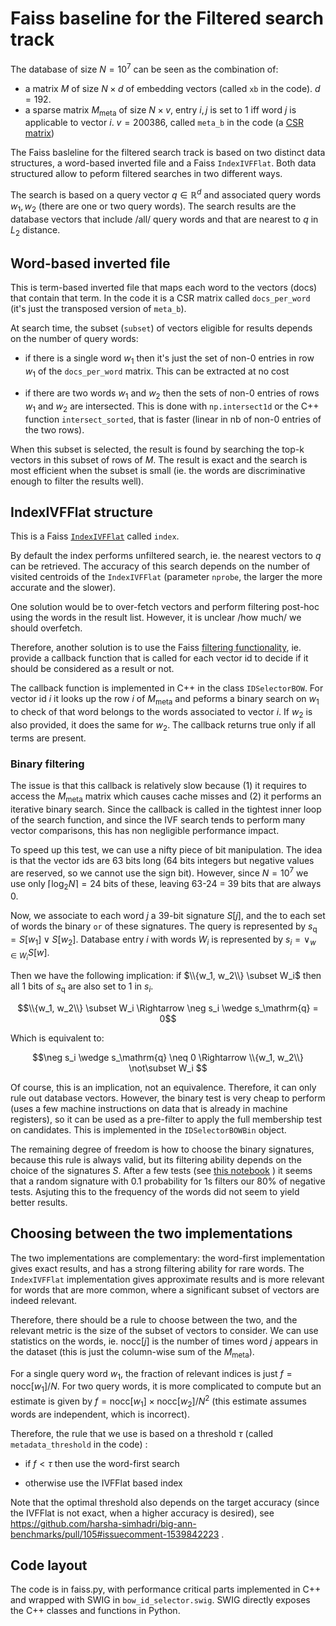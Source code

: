 
# Faiss baseline for the Filtered search track

The database of size $N=10^7$ can be seen as the combination of:

- a matrix $M$ of size $N \times d$ of embedding vectors (called `xb` in the code). $d=192$.
- a sparse matrix $M_\mathrm{meta}$ of size $N \times v$, entry $i,j$ is set to 1 iff word $j$ is applicable to vector $i$. $v=200386$, called `meta_b` in the code (a [CSR matrix](https://docs.scipy.org/doc/scipy/reference/generated/scipy.sparse.csr_matrix.html))

The Faiss basleline for the filtered search track is based on two distinct data structures, a word-based inverted file and a Faiss `IndexIVFFlat`. 
Both data structured allow to peform filtered searches in two different ways. 

The search is based on a query vector $q\in \mathbb{R}^d$ and associated query words $w_1, w_2$ (there are one or two query words). 
The search results are the database vectors that include /all/ query words and that are nearest to $q$ in $L_2$ distance. 

## Word-based inverted file 

This is term-based inverted file that maps each word to the vectors (docs) that contain that term.
In the code it is a CSR matrix called `docs_per_word` (it's just the transposed version of `meta_b`). 

At search time, the subset (`subset`) of vectors eligible for results depends on the number of query words: 

- if there is a single word $w_1$ then it's just the set of non-0 entries in row $w_1$ of the `docs_per_word` matrix.
This can be extracted at no cost

- if there are two words $w_1$ and $w_2$ then the sets of non-0 entries of rows $w_1$ and $w_2$ are intersected.
This is done with `np.intersect1d` or the C++ function `intersect_sorted`, that is faster (linear in nb of non-0 entries of the two rows).

When this subset is selected, the result is found by searching the top-k vectors in this subset of rows of $M$. 
The result is exact and the search is most efficient when the subset is small (ie. the words are discriminative enough to filter the results well). 

## IndexIVFFlat structure 

This is a Faiss [`IndexIVFFlat`](https://github.com/facebookresearch/faiss/wiki/The-index-factory#encodings) called `index`. 

By default the index performs unfiltered search, ie. the nearest vectors to $q$ can be retrieved. 
The accuracy of this search depends on the number of visited centroids of the `IndexIVFFlat` (parameter `nprobe`, the larger the more accurate and the slower). 

One solution would be to over-fetch vectors and perform filtering post-hoc using the words in the result list.
However, it is unclear /how much/ we should overfetch. 

Therefore, another solution is to use the Faiss [filtering functionality](https://github.com/facebookresearch/faiss/wiki/Setting-search-parameters-for-one-query#searching-in-a-subset-of-elements), ie. provide a callback function that is called for each vector id to decide if it should be considered as a result or not. 

The callback function is implemented in C++ in the class `IDSelectorBOW`. 
For vector id $i$ it looks up the row $i$ of $M_\mathrm{meta}$ and peforms a binary search on $w_1$ to check of that word belongs to the words associated to vector $i$.
If $w_2$ is also provided, it does the same for $w_2$. 
The callback returns true only if all terms are present. 

### Binary filtering 

The issue is that this callback is relatively slow because (1) it requires to access the $M_\mathrm{meta}$ matrix which causes cache misses and (2) it performs an iterative binary search. 
Since the callback is called in the tightest inner loop of the search function, and since the IVF search tends to perform many vector comparisons, this has non negligible performance impact. 

To speed up this test, we can use a nifty piece of bit manipulation. 
The idea is that the vector ids are 63 bits long (64 bits integers but negative values are reserved, so we cannot use the sign bit). 
However, since $N=10^7$ we use only $\lceil \log_2 N \rceil = 24$ bits of these, leaving 63-24 = 39 bits that are always 0. 

Now, we associate to each word $j$ a 39-bit signature $S[j]$, and the to each set of words the binary `or` of these signatures. 
The query is represented by $s_\mathrm{q} = S[w_1] \vee S[w_2]$. 
Database entry $i$ with words $W_i$ is represented by $s_i = \vee_{w\in W_i} S[w]$. 

Then we have the following implication: if $\\{w_1, w_2\\} \subset W_i$ then all 1 bits of $s_\mathrm{q}$ are also set to 1 in $s_i$. 

$$\\{w_1, w_2\\} \subset W_i \Rightarrow \neg s_i \wedge s_\mathrm{q} = 0$$

Which is equivalent to:

$$\neg s_i \wedge s_\mathrm{q} \neq 0 \Rightarrow \\{w_1, w_2\\} \not\subset W_i $$

Of course, this is an implication, not an equivalence. 
Therefore, it can only rule out database vectors. 
However, the binary test is very cheap to perform (uses a few machine instructions on data that is already in machine registers), so it can be used as a pre-filter to apply the full membership test on candidates. 
This is implemented in the `IDSelectorBOWBin` object. 

The remaining degree of freedom is how to choose the binary signatures, because this rule is always valid, but its filtering ability depends on the choice of the signatures $S$. 
After a few tests (see [this notebook](https://gist.github.com/mdouze/75103e4cef436510ac9b834f9a77496f#file-eval_binary_signatures-ipynb) ) it seems that a random signature with 0.1 probability for 1s filters our 80% of negative tests. 
Asjuting this to the frequency of the words did not seem to yield better results. 

## Choosing between the two implementations 

The two implementations are complementary: the word-first implementation gives exact results, and has a strong filtering ability for rare words. 
The `IndexIVFFlat` implementation gives approximate results and is more relevant for words that are more common, where a significant subset of vectors are indeed relevant. 

Therefore, there should be a rule to choose between the two, and the relevant metric is the size of the subset of vectors to consider. 
We can use statistics on the words, ie. $\mathrm{nocc}[j]$ is the number of times word $j$ appears in the dataset (this is just the column-wise sum of the $M_\mathrm{meta}$). 

For a single query word $w_1$, the fraction of relevant indices is just $f = \mathrm{nocc}[w_1] / N$.
For two query words, it is more complicated to compute but an estimate is given by $f = \mathrm{nocc}[w_1] \times \mathrm{nocc}[w_2] / N^2$ (this estimate assumes words are independent, which is incorrect). 

Therefore, the rule that we use is based on a threshold $\tau$ (called `metadata_threshold` in the code) : 

- if $f < \tau$ then use the word-first search

- otherwise use the IVFFlat based index

Note that the optimal threshold also depends on the target accuracy (since the IVFFlat is not exact, when a higher accuracy is desired), see https://github.com/harsha-simhadri/big-ann-benchmarks/pull/105#issuecomment-1539842223 .


## Code layout 

The code is in faiss.py, with performance critical parts implemented in C++ and wrapped with SWIG in `bow_id_selector.swig`. 
SWIG directly exposes the C++ classes and functions in Python. 

